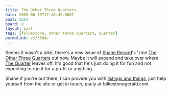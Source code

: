 ```yaml
---
title: The Other Three Quarters
date: 2005-06-19T17:48:49.000Z
post: 3564
board: 8
layout: post
tags: [folkestone, other three quarters, quarter]
permalink: /m/3564/
---
```

Seems it wasn't a joke, there's a new issue of <a href="http://www.shanerecord.com">Shane Record</a>'s 'zine <a href="/wiki/other+three+quarters">The Other Three Quarters</a> out now. Maybe it will expand and take over where <a href="/wiki/quarter">The Quarter</a> leaves off. It's good that he's just doing it for fun and not expecting to run it for a profit or anything.

Shane if you're out there, I can provide you with <a href="http://www.folkestonegerald.com/gigs/">listings and things</a>, just help yourself from the site or get in touch, pauly at folkestonegerald.com.
